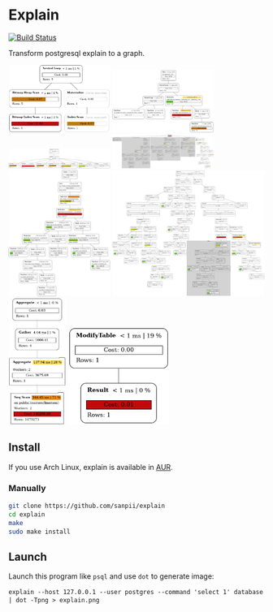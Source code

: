 # Explain

[![Build Status](https://gitlab.com/sanpi/explain/badges/master/pipeline.svg)](https://gitlab.com/sanpi/explain/commits/master)

Transform postgresql explain to a graph.

[<img title="Explain plan 1" src="https://raw.githubusercontent.com/sanpii/explain/master/examples/plan_1.png" width="200px" />](https://raw.githubusercontent.com/sanpii/explain/master/examples/plan_1.png)
[<img title="Explain plan 2" src="https://raw.githubusercontent.com/sanpii/explain/master/examples/plan_2.png" width="200px" />](https://raw.githubusercontent.com/sanpii/explain/master/examples/plan_2.png)
[<img title="Explain plan 3" src="https://raw.githubusercontent.com/sanpii/explain/master/examples/plan_3.png" width="200px" />](https://raw.githubusercontent.com/sanpii/explain/master/examples/plan_3.png)
[<img title="Explain plan 4" src="https://raw.githubusercontent.com/sanpii/explain/master/examples/plan_4.png" width="200px" />](https://raw.githubusercontent.com/sanpii/explain/master/examples/plan_4.png)
[<img title="Explain plan 5" src="https://raw.githubusercontent.com/sanpii/explain/master/examples/plan_5.png" width="200px" />](https://raw.githubusercontent.com/sanpii/explain/master/examples/plan_5.png)
[<img title="Explain plan large" src="https://raw.githubusercontent.com/sanpii/explain/master/examples/plan_large.png" width="300px" />](https://raw.githubusercontent.com/sanpii/explain/master/examples/plan_large.png)
[<img title="Explain plan parallel" src="https://raw.githubusercontent.com/sanpii/explain/master/examples/plan_parallel.png" height="250px" />](https://raw.githubusercontent.com/sanpii/explain/master/examples/plan_parallel.png)
[<img title="Explain plan trigger" src="https://raw.githubusercontent.com/sanpii/explain/master/examples/plan_trigger.png" width="200px" />](https://raw.githubusercontent.com/sanpii/explain/master/examples/plan_trigger.png)

## Install

If you use Arch Linux, explain is available in
[AUR](https://aur.archlinux.org/packages/explain/).

### Manually

```bash
git clone https://github.com/sanpii/explain
cd explain
make
sudo make install
```

## Launch

Launch this program like `psql` and use `dot` to generate image:

```
explain --host 127.0.0.1 --user postgres --command 'select 1' database | dot -Tpng > explain.png
```
